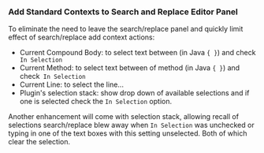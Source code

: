### Add Standard Contexts to Search and Replace Editor Panel

To eliminate the need to leave the search/replace panel and quickly limit effect of
search/replace add context actions:

- Current Compound Body: to select text between (in Java `{ }`) and check` In Selection` 
- Current Method: to select text between of method (in Java `{ }`) and check` In Selection` 
- Current Line: to select the line...
- Plugin's selection stack: show drop down of available selections and if one is selected check
  the `In Selection` option.

Another enhancement will come with selection stack, allowing recall of selections search/replace
blew away when `In Selection` was unchecked or typing in one of the text boxes with this setting
unselected. Both of which clear the selection.
